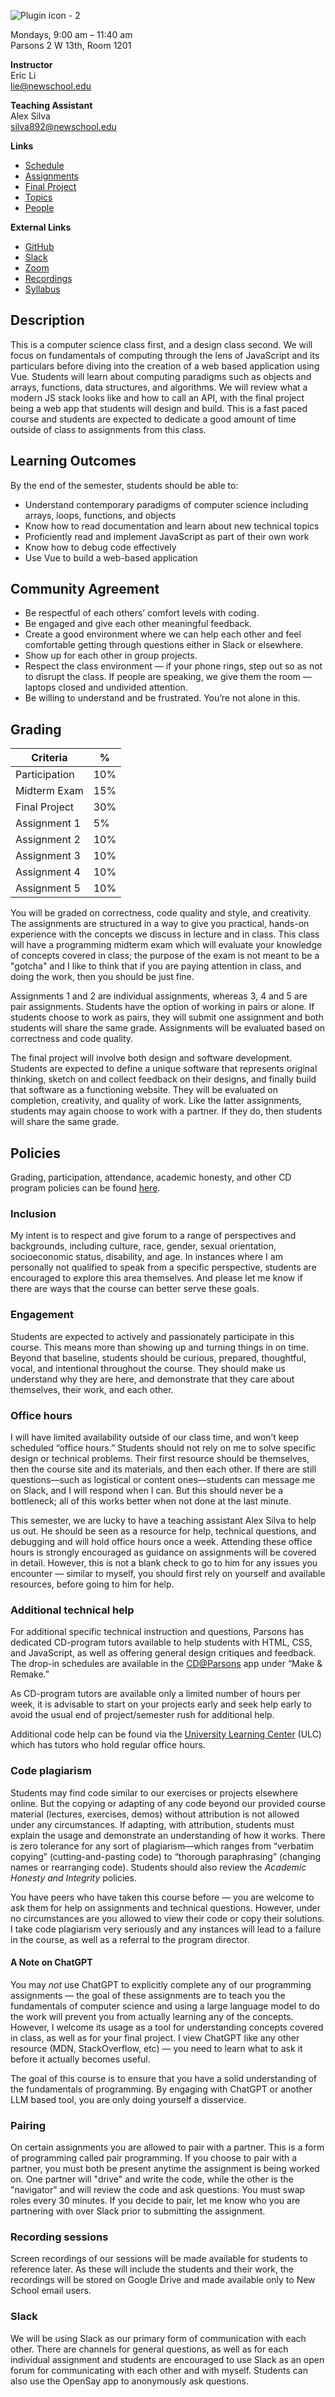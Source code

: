![Plugin icon - 2](https://user-images.githubusercontent.com/207651/186977711-6ffcf270-021a-45ab-88ea-476c54c90643.png)

Mondays, 9:00 am – 11:40 am  
Parsons 2 W 13th, Room 1201

**Instructor**  
Eric Li  
[lie@newschool.edu](mailto:lie@newschool.edu)

**Teaching Assistant**  
Alex Silva  
[silva892@newschool.edu](mailto:silva892@newschool.edu)

**Links**
- [Schedule](/schedule)
- [Assignments](/assignments)
- [Final Project](/final)
- [Topics](/topics/)
- [People](/people)

**External Links**
- [GitHub](https://github.com/psam3210)
- [Slack](https://cdstudiojavascript.slack.com/)
- [Zoom](https://NewSchool.zoom.us/j/96906093274?pwd=NFE0UDdaUU5MTDltRmQxQzZ0SDZSZz09)
- [Recordings](https://drive.google.com/drive/folders/1yQhtwZFn6-z4ijKh1vm7fBkEpE-XCU-3?usp=sharing)
- [Syllabus](https://docs.google.com/document/d/13kqMjHCOCMI5cz3JOk_Cfyrvyk6O-NcRLMf-rvvwiaA/edit?usp=sharing)

## Description
This is a computer science class first, and a design class second. We will focus on fundamentals of computing through the lens of JavaScript and its particulars before diving into the creation of a web based application using Vue. Students will learn about computing paradigms such as objects and arrays, functions, data structures, and algorithms. We will review what a modern JS stack looks like and how to call an API, with the final project being a web app that students will design and build. This is a fast paced course and students are expected to dedicate a good amount of time outside of class to assignments from this class.

## Learning Outcomes
By the end of the semester, students should be able to:
- Understand contemporary paradigms of computer science including arrays, loops, functions, and objects
- Know how to read documentation and learn about new technical topics
- Proficiently read and implement JavaScript as part of their own work 
- Know how to debug code effectively
- Use Vue to build a web-based application

## Community Agreement

- Be respectful of each others’ comfort levels with coding.
- Be engaged and give each other meaningful feedback. 
- Create a good environment where we can help each other and feel comfortable getting through questions either in Slack or elsewhere.
- Show up for each other in group projects.
- Respect the class environment — if your phone rings, step out so as not to disrupt the class. If people are speaking, we give them the room — laptops closed and undivided attention.
- Be willing to understand and be frustrated. You’re not alone in this.

## Grading

|Criteria|%|
|---|---|
|Participation |10%|
|Midterm Exam  |15%|
|Final Project |30%|
|Assignment 1  |5% |
|Assignment 2  |10%|
|Assignment 3  |10%|
|Assignment 4  |10%|
|Assignment 5  |10%|

You will be graded on correctness, code quality and style, and creativity. The assignments are structured in a way to give you practical, hands-on experience with the concepts we discuss in lecture and in class. This class will have a programming midterm exam which will evaluate your knowledge of concepts covered in class; the purpose of the exam is not meant to be a "gotcha" and I like to think that if you are paying attention in class, and doing the work, then you should be just fine.

Assignments 1 and 2 are individual assignments, whereas 3, 4 and 5 are pair assignments. Students have the option of working in pairs or alone. If students choose to work as pairs, they will submit one assignment and both students will share the same grade. Assignments will be evaluated based on correctness and code quality.

The final project will involve both design and software development. Students are expected to define a unique software that represents original thinking, sketch on and collect feedback on their designs, and finally build that software as a functioning website. They will be evaluated on completion, creativity, and quality of work. Like the latter assignments, students may again choose to work with a partner. If they do, then students will share the same grade.


## Policies

Grading, participation, attendance, academic honesty, and other CD program policies can be found [here](https://docs.google.com/document/d/1u358io8doX_SVVMGqIM_oH5V0OIccneYu4Ww-uE55QM/edit).


### Inclusion

My intent is to respect and give forum to a range of perspectives and backgrounds, including culture, race, gender, sexual orientation, socioeconomic status, disability, and age. In instances where I am personally not qualified to speak from a specific perspective, students are encouraged to explore this area themselves. And please let me know if there are ways that the course can better serve these goals.


### Engagement

Students are expected to actively and passionately participate in this course. This means more than showing up and turning things in on time. Beyond that baseline, students should be curious, prepared, thoughtful, vocal, and intentional throughout the course. They should make us understand why they are here, and demonstrate that they care about themselves, their work, and each other.


### Office hours

I will have limited availability outside of our class time, and won’t keep scheduled “office hours.” Students should not rely on me to solve specific design or technical problems. Their first resource should be themselves, then the course site and its materials, and then each other. If there are still questions—such as logistical or content ones—students can message me on Slack, and I will respond when I can. But this should never be a bottleneck; all of this works better when not done at the last minute.

This semester, we are lucky to have a teaching assistant Alex Silva to help us out. He should be seen as a resource for help, technical questions, and debugging and will hold office hours once a week. Attending these office hours is strongly encouraged as guidance on assignments will be covered in detail. However, this is not a blank check to go to him for any issues you encounter — similar to myself, you should first rely on yourself and available resources, before going to him for help.

### Additional technical help
 For additional specific technical instruction and questions, Parsons has dedicated CD-program tutors available to help students with HTML, CSS, and JavaScript, as well as offering general design critiques and feedback. The drop-in schedules are available in the [CD@Parsons](https://cdparsons.glideapp.io) app under “Make & Remake.” 

As CD-program tutors are available only a limited number of hours per week, it is advisable to start on your projects early and seek help early to avoid the usual end of project/semester rush for additional help.

Additional code help can be found via the [University Learning Center](https://www.newschool.edu/learning-center/) (ULC) which has tutors who hold regular office hours.

### Code plagiarism

Students may find code similar to our exercises or projects elsewhere online. But the copying or adapting of any code beyond our provided course material (lectures, exercises, demos) without attribution is not allowed under any circumstances. If adapting, with attribution, students must explain the usage and demonstrate an understanding of how it works. There is zero tolerance for any sort of plagiarism—which ranges from “verbatim copying” (cutting-and-pasting code) to “thorough paraphrasing” (changing names or rearranging code). Students should also review the *Academic Honesty and Integrity* policies.

You have peers who have taken this course before — you are welcome to ask them for help on assignments and technical questions. However, under no circumstances are you allowed to view their code or copy their solutions. I take code plagiarism very seriously and any instances will lead to a failure in the course, as well as a referral to the program director.

#### A Note on ChatGPT

You may *not* use ChatGPT to explicitly complete any of our programming assignments — the goal of these assignments are to teach you the fundamentals of computer science and using a large language model to do the work will prevent you from actually learning any of the concepts. However, I welcome its usage as a tool for understanding concepts covered in class, as well as for your final project. I view ChatGPT like any other resource (MDN, StackOverflow, etc) — you need to learn what to ask it before it actually becomes useful.

The goal of this course is to ensure that you have a solid understanding of the fundamentals of programming. By engaging with ChatGPT or another LLM based tool, you are only doing yourself a disservice.

### Pairing

On certain assignments you are allowed to pair with a partner. This is a form of programming called pair programming. If you choose to pair with a partner, you must both be present anytime the assignment is being worked on. One partner will "drive" and write the code, while the other is the "navigator" and will review the code and ask questions. You must swap roles every 30 minutes. If you decide to pair, let me know who you are partnering with over Slack prior to submitting the assignment.


### Recording sessions

Screen recordings of our sessions will be made available for students to reference later. As these will include the students and their work, the recordings will be stored on Google Drive and made available only to New School email users. 


### Slack

We will be using Slack as our primary form of communication with each other. There are channels for general questions, as well as for each individual assignment and students are encouraged to use Slack as an open forum for communicating with each other and with myself. Students can also use the OpenSay app to anonymously ask questions.
